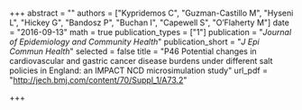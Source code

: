 +++
abstract = ""
authors = ["Kypridemos C", "Guzman-Castillo M", "Hyseni L", "Hickey G", "Bandosz P", "Buchan I", "Capewell S", "O’Flaherty M"]
date = "2016-09-13"
math = true
publication_types = ["1"]
publication = "*Journal of Epidemiology and Community Health*"
publication_short = "*J Epi Commun Health*"
selected = false
title = "P46 Potential changes in cardiovascular and gastric cancer disease burdens under different salt policies in England: an IMPACT NCD microsimulation study"
url_pdf = "http://jech.bmj.com/content/70/Suppl_1/A73.2"

+++
